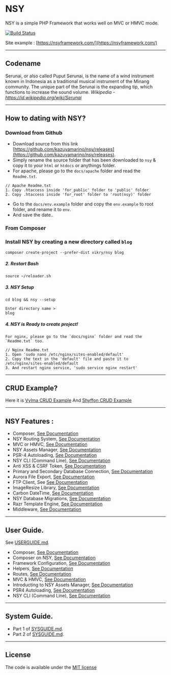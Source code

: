 # NSY
NSY is a simple PHP Framework that works well on MVC or HMVC mode.

[![Build Status](https://travis-ci.org/kazuyamarino/nsy.svg?branch=master)](https://travis-ci.org/kazuyamarino/nsy)

Site example :
[https://nsyframework.com/](https://nsyframework.com/)

---

## Codename
Serunai, or also called Puput Serunai, is the name of a wind instrument known in Indonesia as a traditional musical instrument of the Minang community. The unique part of the Serunai is the expanding tip, which functions to increase the sound volume.
*Wikipedia - https://id.wikipedia.org/wiki/Serunai*

---

## How to dating with NSY?
### Download from Github
* Download source from this link [https://github.com/kazuyamarino/nsy/releases](https://github.com/kazuyamarino/nsy/releases).
* Simply rename the source folder that has been downloaded to `nsy` & copy it to your `html` or `htdocs` or anythings folder.
* For apache, please go to the `docs/apache` folder and read the `Readme.txt`.

```
// Apache Readme.txt
1. Copy .htaccess inside 'for_public' folder to 'public' folder
2. Copy .htaccess inside 'for_root' folder to 'root(nsy)' folder
```

* Go to the `docs/env.example` folder and copy the `env.example` to root folder, and rename it to `env`.
* And save the date..

### From Composer

### Install NSY by creating a new directory called `blog`

```
composer create-project --prefer-dist vikry/nsy blog
```

##### 2. Restart Bash

```
source ~/reloader.sh
```

##### 3. NSY Setup

```
cd blog && nsy --setup

Enter directory name >
blog
```

##### 4. NSY is Ready to create project!

```
For nginx, please go to the `docs/nginx` folder and read the `Readme.txt` too.

// Nginx Readme.txt
1. Open 'sudo nano /etc/nginx/sites-enabled/default'
2. Copy the text in the 'default' file and paste it to /etc/nginx/sites-enabled/default
3. And restart nginx service, 'sudo service nginx restart'
```

---

## CRUD Example?
Here it is [Vylma CRUD Example](https://vylma.nsyframework.com/)
And [Shyffon CRUD Example](https://shyffon.nsyframework.com/)

---

## NSY Features :
* Composer, [See Documentation](https://github.com/kazuyamarino/nsy-docs/blob/master/USERGUIDE.md#composer-on-nsy-framework)
* NSY Routing System, [See Documentation](https://github.com/kazuyamarino/nsy-docs/blob/master/USERGUIDE.md#routes)
* MVC or HMVC, [See Documentation](https://github.com/kazuyamarino/nsy-docs/blob/master/USERGUIDE.md#mvc--hmvc)
* NSY Assets Manager, [See Documentation](https://github.com/kazuyamarino/nsy-docs/blob/master/USERGUIDE.md#introducting-to-nsy-assets-manager)
* PSR-4 Autoloading, [See Documentation](https://github.com/kazuyamarino/nsy-docs/blob/master/USERGUIDE.md#psr-4-autoloading)
* NSY CLI (Command Line), [See Documentation](https://github.com/kazuyamarino/nsy-docs/blob/master/USERGUIDE.md#nsy-cli-command-line)
* Anti XSS & CSRF Token, [See Documentation](https://github.com/kazuyamarino/nsy-docs/blob/master/SYSGUIDE_1.md#security-helper)
* Primary and Secondary Database Connection, [See Documentation](https://github.com/kazuyamarino/nsy-docs/blob/master/SYSGUIDE_2.md#primary--secondary-database-connections)
* Aurora File Export, [See Documentation](https://github.com/kazuyamarino/nsy-docs/blob/master/SYSGUIDE_1.md#aurora-file-export)
* FTP Client, See [See Documentation](https://github.com/kazuyamarino/nsy-docs/blob/master/SYSGUIDE_1.md#nsy-ftp-client-library)
* ImageResize Library, [See Documentation](https://github.com/kazuyamarino/nsy-docs/blob/master/SYSGUIDE_1.md#imageresize-library)
* Carbon DateTime, [See Documentation](https://carbon.nesbot.com/docs/)
* NSY Database Migrations, [See Documentation](https://github.com/kazuyamarino/nsy-docs/blob/master/SYSGUIDE_2.md#nsy-migrations)
* Razr Template Engine, [See Documentation](https://github.com/kazuyamarino/nsy-docs/blob/master/SYSGUIDE_2.md#razr---the-powerful-php-template-engine)
* Middleware, [See Documentation](https://github.com/kazuyamarino/nsy-docs/blob/master/SYSGUIDE_2.md#the-middlewares)

---

## User Guide.
See [USERGUIDE.md](https://github.com/kazuyamarino/nsy-docs/blob/master/USERGUIDE.md).
* Composer, [See Documentation](https://github.com/kazuyamarino/nsy-docs/blob/master/USERGUIDE.md#composer)
* Composer on NSY, [See Documentation](https://github.com/kazuyamarino/nsy-docs/blob/master/USERGUIDE.md#composer-on-nsy-framework)
* Framework Configuration, [See Documentation](https://github.com/kazuyamarino/nsy-docs/blob/master/USERGUIDE.md#framework-configuration)
* Helpers, [See Documentation](https://github.com/kazuyamarino/nsy-docs/blob/master/USERGUIDE.md#helpers)
* Routes, [See Documentation](https://github.com/kazuyamarino/nsy-docs/blob/master/USERGUIDE.md#routes)
* MVC & HMVC, [See Documentation](https://github.com/kazuyamarino/nsy-docs/blob/master/USERGUIDE.md#mvc--hmvc)
* Introducting to NSY Assets Manager, [See Documentation](https://github.com/kazuyamarino/nsy-docs/blob/master/USERGUIDE.md#introducting-to-nsy-assets-manager)
* PSR4 Autoloading, [See Documentation](https://github.com/kazuyamarino/nsy-docs/blob/master/USERGUIDE.md#psr-4-autoloading)
* NSY CLI (Command Line), [See Documentation](https://github.com/kazuyamarino/nsy-docs/blob/master/USERGUIDE.md#nsy-cli-command-line)

---

## System Guide.
* Part 1 of [SYSGUIDE.md](https://github.com/kazuyamarino/nsy-docs/blob/master/SYSGUIDE_1.md).<br/>
* Part 2 of [SYSGUIDE.md](https://github.com/kazuyamarino/nsy-docs/blob/master/SYSGUIDE_2.md).

---

## License
The code is available under the [MIT license](https://github.com/kazuyamarino/nsy/blob/master/LICENSE.txt)
